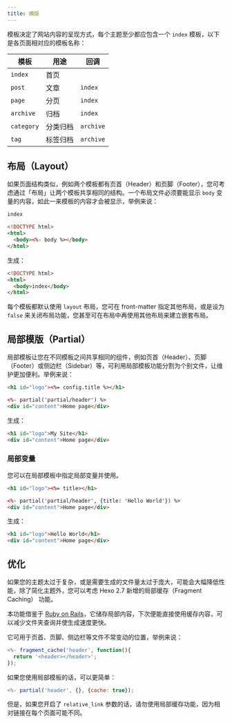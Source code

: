 ```yaml
---
title: 模版
---
```



模板决定了网站内容的呈现方式，每个主题至少都应包含一个 `index` 模板，以下是各页面相对应的模板名称：

模板 | 用途 | 回调
--- | --- | ---
`index` | 首页 |
`post` | 文章 | `index`
`page` | 分页 | `index`
`archive` | 归档 | `index`
`category` | 分类归档 | `archive`
`tag` | 标签归档 | `archive`

## 布局（Layout）

如果页面结构类似，例如两个模板都有页首（Header）和页脚（Footer），您可考虑通过「布局」让两个模板共享相同的结构。一个布局文件必须要能显示 `body` 变量的内容，如此一来模板的内容才会被显示，举例来说：

``` html index.ejs
index
```

``` html layout.ejs
<!DOCTYPE html>
<html>
  <body><%- body %></body>
</html>
```

生成：

``` html
<!DOCTYPE html>
<html>
  <body>index</body>
</html>
```

每个模板都默认使用 `layout` 布局，您可在 front-matter 指定其他布局，或是设为 `false` 来关闭布局功能，您甚至可在布局中再使用其他布局来建立嵌套布局。

## 局部模版（Partial）

局部模板让您在不同模板之间共享相同的组件，例如页首（Header）、页脚（Footer）或侧边栏（Sidebar）等，可利用局部模板功能分割为个别文件，让维护更加便利。举例来说：

``` html partial/header.ejs
<h1 id="logo"><%= config.title %></h1>
```

``` html index.ejs
<%- partial('partial/header') %>
<div id="content">Home page</div>
```

生成：

``` html
<h1 id="logo">My Site</h1>
<div id="content">Home page</div>
```

### 局部变量

您可以在局部模板中指定局部变量并使用。

``` html partial/header.ejs
<h1 id="logo"><%= title></h1>
```

``` html index.ejs
<%- partial('partial/header', {title: 'Hello World'}) %>
<div id="content">Home page</div>
```

生成：

``` html
<h1 id="logo">Hello World</h1>
<div id="content">Home page</div>
```

## 优化

如果您的主题太过于复杂，或是需要生成的文件量太过于庞大，可能会大幅降低性能，除了简化主题外，您可以考虑 Hexo 2.7 新增的局部缓存（Fragment Caching） 功能。

本功能借鉴于 [Ruby on Rails](http://guides.rubyonrails.org/caching_with_rails.html#fragment-caching)，它储存局部内容，下次便能直接使用缓存内容，可以减少文件夹查询并使生成速度更快。

它可用于页首、页脚、侧边栏等文件不常变动的位置，举例来说：

``` js
<%- fragment_cache('header', function(){
  return '<header></header>';
});
```

如果您使用局部模板的话，可以更简单：

``` js
<%- partial('header', {}, {cache: true});
```

但是，如果您开启了 `relative_link` 参数的话，请勿使用局部缓存功能，因为相对链接在每个页面可能不同。
